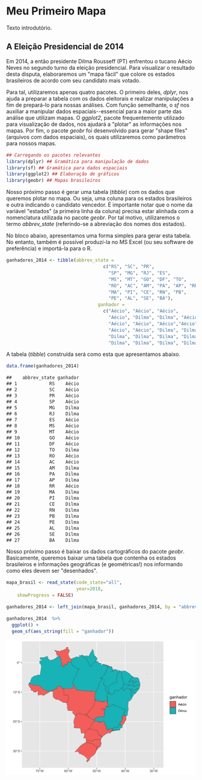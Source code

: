 # Meu Primeiro Mapa

Texto introdutório.

## A Eleição Presidencial de 2014

Em 2014, a então presidente Dilma Rousseff (PT) enfrentou o tucano Aécio Neves no segundo turno da eleição presidencial. Para visualizar o resultado desta disputa, elaboraremos um "mapa fácil" que colore os estados brasileiros de acordo com seu candidato mais votado.

Para tal, utilizaremos apenas quatro pacotes. O primeiro deles, *dplyr*, nos ajuda a preparar a tabela com os dados eleitorais e realizar manipulações a fim de prepará-lo para nossas análises. Com função semelhante, o *sf* nos auxiliar a manipular dados espaciais--essencial para a maior parte das análise que utilizam mapas. O *ggplot2*, pacote frequentemente utilizado para visualização de dados, nos ajudará a "plotar" as informações nos mapas. Por fim, o pacote *geobr* foi desenvolvido para gerar "shape files" (arquivos com dados espaciais), os quais utilizaremos como parâmetros para nossos mapas.


```r
## Carregando os pacotes relevantes
library(dplyr) ## Gramática para manipulação de dados
library(sf) ## Gramática para dados espaciais
library(ggplot2) ## Elaboração de gráficos
library(geobr) ## Mapas brasileiros
```

Nosso próximo passo é gerar uma tabela (*tibble*) com os dados que queremos plotar no mapa. Ou seja, uma coluna para os estados brasileiros e outra indicando o candidato vencedor. É importante notar que o nome da variável "estados" (a primeira linha da coluna) precisa estar alinhada com a nomenclatura utilizada no pacote *geobr*. Por tal motivo, utilizaremos o termo *abbrev_state* (referindo-se a abreviação dos nomes dos estados).

No bloco abaixo, apresentamos uma forma simples para gerar esta tabela. No entanto, também é possível produzí-la no MS Excel (ou seu software de preferência) e importá-la para o R.


```r
ganhadores_2014 <- tibble(abbrev_state = 
                                    c("RS", "SC", "PR",
                                      "SP", "MG", "RJ", "ES",
                                      "MS", "MT", "GO", "DF", "TO",
                                      "RO", "AC", "AM", "PA", "AP", "RR",
                                      "MA", "PI", "CE", "RN", "PB", 
                                      "PE", "AL", "SE", "BA"),
                                  ganhador =
                                    c("Aécio", "Aécio", "Aécio",
                                      "Aécio", "Dilma", "Dilma", "Aécio",
                                      "Aécio", "Aécio", "Aécio","Aécio", "Dilma",
                                      "Aécio", "Aécio", "Dilma", "Dilma", "Dilma", "Aécio",
                                      "Dilma", "Dilma", "Dilma", "Dilma", "Dilma", 
                                      "Dilma", "Dilma", "Dilma", "Dilma"))
```

A tabela (*tibble*) construída será como esta que apresentamos abaixo.


```r
data.frame(ganhadores_2014)
```

```
##    abbrev_state ganhador
## 1            RS    Aécio
## 2            SC    Aécio
## 3            PR    Aécio
## 4            SP    Aécio
## 5            MG    Dilma
## 6            RJ    Dilma
## 7            ES    Aécio
## 8            MS    Aécio
## 9            MT    Aécio
## 10           GO    Aécio
## 11           DF    Aécio
## 12           TO    Dilma
## 13           RO    Aécio
## 14           AC    Aécio
## 15           AM    Dilma
## 16           PA    Dilma
## 17           AP    Dilma
## 18           RR    Aécio
## 19           MA    Dilma
## 20           PI    Dilma
## 21           CE    Dilma
## 22           RN    Dilma
## 23           PB    Dilma
## 24           PE    Dilma
## 25           AL    Dilma
## 26           SE    Dilma
## 27           BA    Dilma
```

Nosso próximo passo é baixar os dados cartográficos do pacote *geobr*. Basicamente, queremos baixar uma tabela que contenha os estados brasileiros e informações geográficas (e geométricas!) nos informando como eles devem ser "desenhados".


```r
mapa_brasil <- read_state(code_state="all",
                          year=2018,
    showProgress = FALSE)
```


```r
ganhadores_2014 <- left_join(mapa_brasil, ganhadores_2014, by = "abbrev_state")
```


```r
ganhadores_2014  %>%
  ggplot() + 
  geom_sf(aes_string(fill = "ganhador"))
```

<img src="02-primeiro-mapa_files/figure-html/unnamed-chunk-1-1.png" width="672" />
